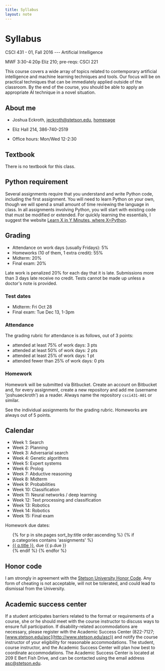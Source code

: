 ```yaml
---
title: Syllabus
layout: note
---
```


# Syllabus

CSCI 431 - 01, Fall 2016 --- Artificial Intelligence

MWF 3:30-4:20p Eliz 210; pre-reqs: CSCI 221

This course covers a wide array of topics related to contemporary artificial intelligence and machine learning techniques and tools. Our focus will be on practical techniques that can be immediately applied outside of the classroom. By the end of the course, you should be able to apply an appropriate AI technique in a novel situation.

## About me

- Joshua Eckroth, [jeckroth@stetson.edu](mailto:jeckroth@stetson.edu), [homepage](http://www2.stetson.edu/~jeckroth/)

- Eliz Hall 214, 386-740-2519

- Office hours:  Mon/Wed 12-2:30

## Textbook

There is no textbook for this class.

## Python requirement

Several assignments require that you understand and write Python code, including the first assignment. You will need to learn Python on your own, though we will spend a small amount of time reviewing the language in class. In all assignments involving Python, you will start with existing code that must be modified or extended. For quickly learning the essentials, I suggest the website [Learn X in Y Minutes, where X=Python](https://learnxinyminutes.com/docs/python/).

## Grading

- Attendance on work days (usually Fridays): 5%
- Homeworks (10 of them, 1 extra credit): 55%
- Midterm: 20%
- Final exam: 20%

Late work is penalized 20% for each day that it is late. Submissions
more than 3 days late receive no credit. Tests cannot be made up
unless a doctor's note is provided.

### Test dates

- Midterm: Fri Oct 28 
- Final exam: Tue Dec 13, 1-3pm

### Attendance

The grading rubric for attendance is as follows, out of 3 points:

- attended at least 75% of work days: 3 pts
- attended at least 50% of work days: 2 pts
- attended at least 25% of work days: 1 pt
- attended fewer than 25% of work days: 0 pts

### Homework

Homework will be submitted via Bitbucket. Create an account on Bitbucket and, for every assignment, create a new repository and add me (username 'joshuaeckroth') as a reader. Always name the repository `csci431-A01` or similar.

See the individual assignments for the grading rubric. Homeworks are always out of 5 points.

## Calendar

- Week 1: Search
- Week 2: Planning
- Week 3: Adversarial search
- Week 4: Genetic algorithms
- Week 5: Expert systems
- Week 6: Prolog
- Week 7: Abductive reasoning
- Week 8: Midterm
- Week 9: Probabilities
- Week 10: Classification
- Week 11: Neural networks / deep learning
- Week 12: Text processing and classification
- Week 13: Robotics
- Week 14: Robotics
- Week 15: Final exam

Homework due dates:

<ul>
{% for p in site.pages sort_by:title order:ascending %}
{% if p.categories contains 'assignments' %}
<li>
<a href="{{ p.url }}">{{ p.title }}</a>, due {{ p.due }}
</li>
{% endif %}
{% endfor %}
</ul>

## Honor code

I am strongly in agreement with the [Stetson University Honor Code](http://www.stetson.edu/other/honor-system/). Any form of cheating is not acceptable, will not be tolerated, and could lead to dismissal from the University.

## Academic success center

If a student anticipates barriers related to the format or requirements of a course, she or he should meet with the course instructor to discuss ways to ensure full participation. If disability-related accommodations are necessary, please register with the Academic Success Center (822-7127; [www.stetson.edu/asc](http://www.stetson.edu/asc)) and notify the course instructor of your eligibility for reasonable accommodations. The student, course instructor, and the Academic Success Center will plan how best to coordinate accommodations. The Academic Success Center is located at 209 E Bert Fish Drive, and can be contacted using the email address [asc@stetson.edu](mailto:asc@stetson.edu).


